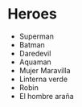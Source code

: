# Heroes

* Superman
* Batman
* Daredevil
* Aquaman
* Mujer Maravilla
* Linterna verde
* Robin
* El hombre araña
